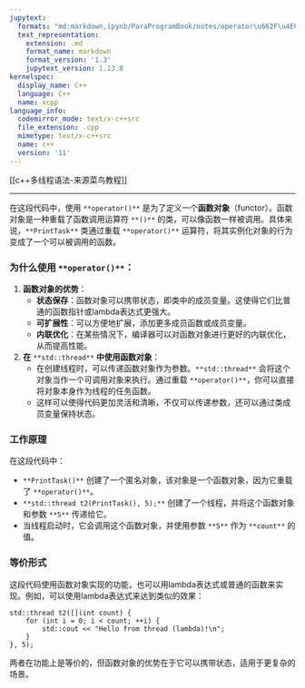 ```yaml
---
jupytext:
  formats: "md:markdown,ipynb/ParaProgramBook/notes/operator\u662F\u4EC0\u4E48.ipynb:notebook"
  text_representation:
    extension: .md
    format_name: markdown
    format_version: '1.3'
    jupytext_version: 1.13.8
kernelspec:
  display_name: C++
  language: C++
  name: xcpp
language_info:
  codemirror_mode: text/x-c++src
  file_extension: .cpp
  mimetype: text/x-c++src
  name: c++
  version: '11'
---
```


[[c++多线程语法-来源菜鸟教程]]

---

在这段代码中，使用 `**operator()**` 是为了定义一个**函数对象**（functor）。函数对象是一种重载了函数调用运算符 `**()**` 的类，可以像函数一样被调用。具体来说，`**PrintTask**` 类通过重载 `**operator()**` 运算符，将其实例化对象的行为变成了一个可以被调用的函数。

### **为什么使用** `**operator()**`**：**

1. **函数对象的优势**：
    - **状态保存**：函数对象可以携带状态，即类中的成员变量。这使得它们比普通的函数指针或lambda表达式更强大。
    - **可扩展性**：可以方便地扩展，添加更多成员函数或成员变量。
    - **内联优化**：在某些情况下，编译器可以对函数对象进行更好的内联优化，从而提高性能。
2. **在** `**std::thread**` **中使用函数对象**：
    - 在创建线程时，可以传递函数对象作为参数。`**std::thread**` 会将这个对象当作一个可调用对象来执行。通过重载 `**operator()**`，你可以直接将对象本身作为线程的任务函数。
    - 这样可以使得代码更加灵活和清晰，不仅可以传递参数，还可以通过类成员变量保持状态。

### **工作原理**

在这段代码中：

- `**PrintTask()**` 创建了一个匿名对象，该对象是一个函数对象，因为它重载了 `**operator()**`。
- `**std::thread t2(PrintTask(), 5);**` 创建了一个线程，并将这个函数对象和参数 `**5**` 传递给它。
- 当线程启动时，它会调用这个函数对象，并使用参数 `**5**` 作为 `**count**` 的值。

### **等价形式**

这段代码使用函数对象实现的功能，也可以用lambda表达式或普通的函数来实现。例如，可以使用lambda表达式来达到类似的效果：

```
std::thread t2([](int count) {
    for (int i = 0; i < count; ++i) {
        std::cout << "Hello from thread (lambda)!\n";
    }
}, 5);
```

两者在功能上是等价的，但函数对象的优势在于它可以携带状态，适用于更复杂的场景。
